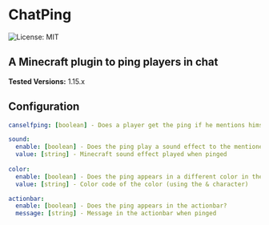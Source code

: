 # ChatPing
![License: MIT](https://img.shields.io/badge/License-MIT-green.svg)
## A Minecraft plugin to ping players in chat

**Tested Versions:** 1.15.x

## Configuration
```yaml
canselfping: [boolean] - Does a player get the ping if he mentions himself in the chat?

sound:
  enable: [boolean] - Does the ping play a sound effect to the mentioned player?
  value: [string] - Minecraft sound effect played when pinged
  
color: 
  enable: [boolean] - Does the ping appears in a different color in the chat?
  value: [string] - Color code of the color (using the & character)

actionbar: 
  enable: [boolean] - Does the ping appears in the actionbar?
  message: [string] - Message in the actionbar when pinged
```
